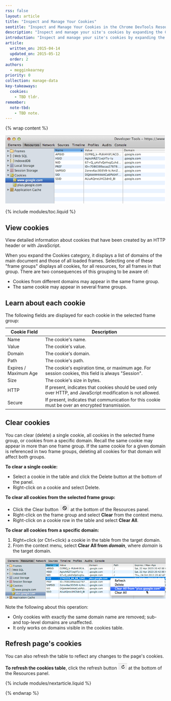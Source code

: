 ```yaml
---
rss: false
layout: article
title: "Inspect and Manage Your Cookies"
seotitle: "Inspect and Manage Your Cookies in the Chrome DevTools Resources Panel"
description: "Inspect and manage your site's cookies by expanding the Cookies category in the Chrome DevTools Resources panel."
introduction: "Inspect and manage your site's cookies by expanding the Cookies category in the Chrome DevTools Resources panel."
article:
  written_on: 2015-04-14
  updated_on: 2015-05-12
  order: 2
authors:
  - megginkearney
priority: 0
collection: manage-data
key-takeaways:
  cookies:
    - TBD tldr.
remember:
  note-tbd:
    - TBD note.
---
```

{% wrap content %}

![Cookies](imgs/cookies.png)

{% include modules/toc.liquid %}

## View cookies

View detailed information about cookies that have been created by an HTTP header or with JavaScript. 

When you expand the Cookies category, it displays a list of domains of the main document and those of all loaded frames. Selecting one of these "frame groups" displays all cookies, for all resources, for all frames in that group. There are two consequences of this grouping to be aware of:

* Cookies from different domains may appear in the same frame group. 
* The same cookie may appear in several frame groups.

## Learn about each cookie

The following fields are displayed for each cookie in the selected frame group:

<table class="table-2">
  <thead>
    <tr>
      <th>Cookie Field</th>
      <th>Description</th>
    </tr>
  </thead>
  <tbody>
  	<tr>
      <td data-th="Cookie Field">Name</td>
      <td data-th="Description">The cookie's name.</td>
    </tr>
    <tr>
      <td data-th="Cookie Field">Value</td>
      <td data-th="Description">The cookie's value.</td>
    </tr>
    <tr>
      <td data-th="Cookie Field">Domain</td>
      <td data-th="Description">The cookie's domain.</td>
    </tr>
    <tr>
      <td data-th="Cookie Field">Path</td>
      <td data-th="Description">The cookie's path.</td>
    </tr>
    <tr>
      <td data-th="Cookie Field">Expires / Maximum Age</td>
      <td data-th="Description">The cookie's expiration time, or maximum age. For session cookies, this field is always "Session".</td>
    </tr>
    <tr>
      <td data-th="Cookie Field">Size</td>
      <td data-th="Description">The cookie's size in bytes.</td>
    </tr>
    <tr>
      <td data-th="Cookie Field">HTTP</td>
      <td data-th="Description">If present, indicates that cookies should be used only over HTTP, and JavaScript modification is not allowed.</td>
    </tr>
    <tr>
      <td data-th="Cookie Field">Secure</td>
      <td data-th="Description">If present, indicates that communication for this cookie must be over an encrypted transmission.</td>
    </tr>
  </tbody>
</table>

## Clear cookies

You can clear (delete) a single cookie, all cookies in the selected frame group, or cookies from a specific domain. Recall the same cookie may appear in more than one frame group. If the same cookie for a given domain is referenced in two frame groups, deleting all cookies for that domain will affect both groups.

**To clear a single cookie:**

* Select a cookie in the table and click the Delete button at the bottom of the panel.
* Right-click on a cookie and select Delete.

**To clear all cookies from the selected frame group:**

* Click the Clear button ![Clear button](imgs/clear.png) at the bottom of the Resources panel.
* Right-click on the frame group and select **Clear** from the context menu.
* Right-click on a cookie row in the table and select **Clear All**.

**To clear all cookies from a specific domain:**

1. Right+click (or Ctrl+click) a cookie in the table from the target domain.
2. From the context menu, select **Clear All from _domain_**, where
   _domain_ is the target domain. 

![Clear all cookies](imgs/clear-all-cookies.png)

Note the following about this operation:

* Only cookies with exactly the same domain name are removed; sub- and top-level domains are unaffected. 
* It only works on domains visible in the cookies table.

## Refresh page's cookies

You can also refresh the table to reflect any changes to the page's cookies.

**To refresh the cookies table**, click the refresh button ![Refresh button](imgs/refresh.png) at the bottom of the Resources panel. 

{% include modules/nextarticle.liquid %}

{% endwrap %}
